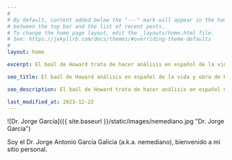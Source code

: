 ```yaml
---
#
# By default, content added below the "---" mark will appear in the home page
# between the top bar and the list of recent posts.
# To change the home page layout, edit the _layouts/home.html file.
# See: https://jekyllrb.com/docs/themes/#overriding-theme-defaults
#
layout: home

excerpt: El baúl de Howard trata de hacer análisis en español de la vida y obra de Robert E. Howard. Creador de Conan el bárbaro.

seo_title: El baúl de Howard análisis en español de la vida y obra de Robert E. Howard.

seo_description: El baúl de Howard trata de hacer análisis en español de la vida y obra de Robert E. Howard. Creador de Conan el bárbaro.

last_modified_at: 2023-12-22
---
```


![Dr. Jorge García]({{ site.baseurl }}/static/images/nemediano.jpg "Dr. Jorge García")

Soy el Dr. Jorge Antonio García Galicia (a.k.a. nemediano), bienvenido a mi sitio personal.
